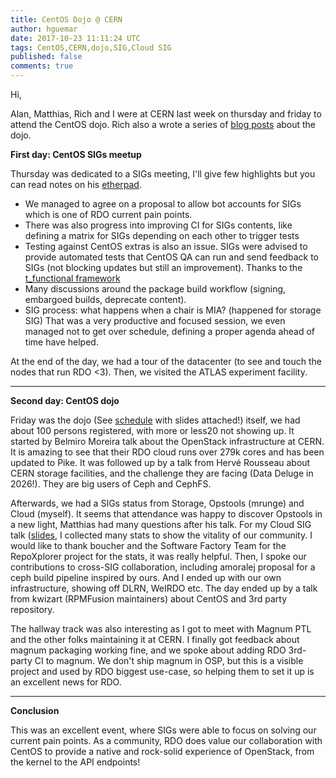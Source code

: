 ```yaml
---
title: CentOS Dojo @ CERN
author: hguemar
date: 2017-10-23 11:11:24 UTC
tags: CentOS,CERN,dojo,SIG,Cloud SIG
published: false
comments: true
---
```



Hi,

Alan, Matthias, Rich and I were at CERN last week on thursday and friday to attend the CentOS dojo.
Rich also a wrote a series of [blog posts](http://drbacchus.com/cern-centos-dojo-2017/) about the dojo.

**First day: CentOS SIGs meetup**

Thursday was dedicated to a SIGs meeting, I'll give few highlights but you can read notes on his [etherpad]( https://public.etherpad-mozilla.org/p/cern-centos-thursday).

* We managed to agree on a proposal to allow bot accounts for SIGs which is one of RDO current pain points.
* There was also progress into improving CI for SIGs contents, like defining a matrix for SIGs depending on each other to trigger tests
* Testing against CentOS extras is also an issue. SIGs were advised to provide automated tests that CentOS QA can run and send feedback to SIGs (not blocking updates but still an improvement). Thanks to the [t_functional framework](https://wiki.centos.org/QaWiki/AutomatedTests/WritingTests/t_functional)
* Many discussions around the package build workflow (signing, embargoed builds, deprecate content).
* SIG process: what happens when a chair is MIA? (happened for storage SIG)
That was a very productive and focused session, we even managed not to get over schedule, defining a proper agenda ahead of time have helped.

At the end of the day, we had a tour of the datacenter (to see and touch the nodes that run RDO <3). Then, we visited the ATLAS experiment facility.

----------

**Second day: CentOS dojo**

Friday was the dojo (See [schedule](https://indico.cern.ch/event/649159/timetable/?view=standard) with slides attached!) itself, we had about 100 persons registered, with more or less20 not showing up. It started by Belmiro Moreira talk about the OpenStack infrastructure at CERN. It is amazing to see that their RDO cloud runs over 279k cores and has been updated to Pike. It was followed up by a talk from Hervé Rousseau about CERN storage facilities, and the challenge they are facing (Data Deluge in 2026!). They are big users of Ceph and CephFS.

Afterwards, we had a SIGs status from Storage, Opstools (mrunge) and Cloud (myself). It seems that attendance was happy to discover Opstools in a new light, Matthias had many questions after his talk.
For my Cloud SIG talk ([slides](https://hguemar.fedorapeople.org/slides/cloud-sig-cern-dojo17/), I collected many stats to show the vitality of our community. I would like to thank boucher and the Software Factory Team for the RepoXplorer project for the stats, it was really helpful.
Then, I spoke our contributions to cross-SIG collaboration, including amoralej proposal for a ceph build pipeline inspired by ours.
And I ended up with our own infrastructure, showing off DLRN, WeIRDO etc.
The day ended up by a talk from kwizart (RPMFusion maintainers) about CentOS and 3rd party repository.

The hallway track was also interesting as I got to meet with Magnum PTL and the other folks maintaining it at CERN. I finally got feedback about magnum packaging working fine, and we spoke about adding RDO 3rd-party CI to magnum. We don't ship magnum in OSP, but this is a visible project and used by RDO biggest use-case, so helping them to set it up is an excellent news for RDO.

-------

**Conclusion**

This was an excellent event, where SIGs were able to focus on solving our current pain points. As a community, RDO does value our collaboration with CentOS to provide a native and rock-solid experience of OpenStack, from the kernel to the API endpoints!